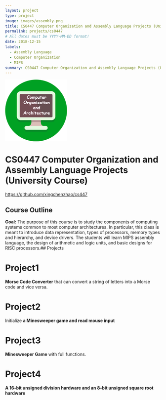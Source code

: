 ```yaml
---
layout: project
type: project
image: images/assembly.png
title: CS0447 Computer Organization and Assembly Language Projects (University Course)
permalink: projects/cs0447
# All dates must be YYYY-MM-DD format!
date: 2018-12-15
labels:
  - Assembly Language
  - Computer Organization
  - MIPS
summary: CS0447 Computer Organization and Assembly Language Projects (University Course)
---
```

<div class="ui small rounded images">
  <img class="ui image" src="../images/assembly.png">
</div>

# CS0447 Computer Organization and Assembly Language Projects (University Course)

https://github.com/xingchenzhao/cs447

## Course Outline

**Goal:**
The purpose of this course is to study the components of computing systems common to most computer architectures. In particular, this class is meant to introduce data representation, types of processors, memory types and hierarchy, and device drivers. The students will learn MIPS assembly language, the design of arithmetic and logic units, and basic designs for RISC processors.## Projects

# Project1
**Morse Code Converter** that can convert a string of letters into a Morse code and vice versa.
# Project2
Initialize **a Minesweeper game and read mouse input**
# Project3
**Minesweeper Game** with full functions.
# Project4
**A 16-bit unsigned division hardware and an 8-bit unsigned square root hardware**
